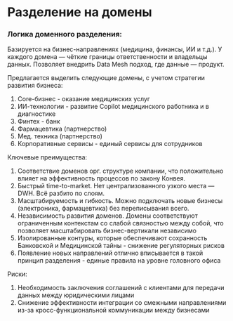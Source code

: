 # Разделение на домены

### Логика доменного разделения:
Базируется на бизнес-направлениях (медицина, финансы, ИИ и т.д.).
У каждого домена — чёткие границы ответственности и владельцы данных.
Позволяет внедрить Data Mesh подход, где данные — продукт.


Предлагается выделить следующие домены, с учетом стратегии развития бизнеса:
1. Core-бизнес - оказание медицинских услуг
2. ИИ-технологии - развитие Copilot медицинского работника и в диагностике
3. Финтех - банк
4. Фармацевтика (партнерство)
5. Мед. техника (партнерство)
6. Корпоративные сервисы - единый сервисы для сотрудников 

Ключевые преимущества:
1. Соответствие доменов орг. структуре компании, что положительно влияет на эффективность процессов по закону Конвея.
2. Быстрый time-to-market. Нет централизованного узкого места — DWH. Всё разбито по слоям.
3. Масштабируемость и гибкость. Можно подключать новые бизнесы (электроника, фармацевтика) без переписывания всего. 
4. Независимость развития доменов. Домены соответствуют ограниченным контекстам со слабой связностью между собой, что позволяет масштабировать бизнес-вертикали независимо
5. Изолированные контуры, которые обеспечивают сохранность Банковской и Медицинской тайны - снижение регуляторных рисков
6. Появление новых направлений отлично вписывается в такой принцип разделения - единые правила на уровне головного офиса

Риски:
1. Необходимость заключения соглашений с клиентами для передачи данных между юридическими лицами
2. Снижение эффективности интеграции со смежными направлениями из-за кросс-функциональной коммуникации между бизнесами